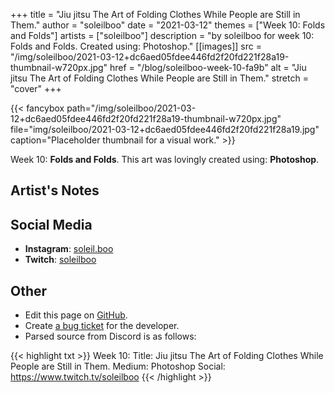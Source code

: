 +++
title =       "Jiu jitsu The Art of Folding Clothes While People are Still in Them."
author =      "soleilboo"
date =        "2021-03-12"
themes =      ["Week 10: Folds and Folds"]
artists =     ["soleilboo"]
description = "by soleilboo for week 10: Folds and Folds. Created using: Photoshop."
[[images]]
      src = "/img/soleilboo/2021-03-12+dc6aed05fdee446fd2f20fd221f28a19-thumbnail-w720px.jpg"
      href = "/blog/soleilboo-week-10-fa9b"
      alt = "Jiu jitsu The Art of Folding Clothes While People are Still in Them."
      stretch = "cover"
+++


{{< fancybox path="/img/soleilboo/2021-03-12+dc6aed05fdee446fd2f20fd221f28a19-thumbnail-w720px.jpg" file="img/soleilboo/2021-03-12+dc6aed05fdee446fd2f20fd221f28a19.jpg" caption="Placeholder thumbnail for a visual work." >}}


Week 10: **Folds and Folds**. This art was lovingly created using: **Photoshop**.

## Artist's Notes



## Social Media

- **Instagram**: <a href='https://instagram.com/soleil.boo' target='_blank'>soleil.boo</a>
- **Twitch**: <a href='https://twitch.tv/soleilboo' target='_blank'>soleilboo</a>

## Other

- Edit this page on [GitHub](https://github.com/teaminkling/web-refresh/edit/main/content/blog/soleilboo-week-10-fa9b.md).
- Create [a bug ticket](https://github.com/teaminkling/web-refresh/issues/new?assignees=&labels=bug&template=problem-report.md&title=) for the developer.
- Parsed source from Discord is as follows:

{{< highlight txt >}}
Week 10:
Title: Jiu jitsu The Art of Folding Clothes While People are Still in Them.
Medium: Photoshop
Social: https://www.twitch.tv/soleilboo
{{< /highlight >}}